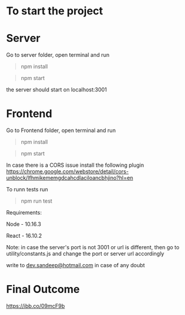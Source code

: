 # To start the project

# Server 
Go to server folder, open terminal and run

> npm install

> npm start

the server should start on localhost:3001

# Frontend
Go to Frontend folder, open terminal and run

> npm install

> npm start

In case there is a CORS issue install the following plugin
https://chrome.google.com/webstore/detail/cors-unblock/lfhmikememgdcahcdlaciloancbhjino?hl=en

To runn tests run
> npm run test


Requirements:

Node - 10.16.3

React - 16.10.2

Note: 
in case the server's port is not 3001 or url is different, then go to utility/constants.js and change the port or
server url accordingly

write to dev.sandeep@hotmail.com in case of any doubt

# Final Outcome
https://ibb.co/09mcF9b


